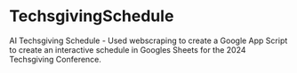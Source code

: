 # TechsgivingSchedule
AI Techsgiving Schedule - Used webscraping to create a Google App Script to create an interactive schedule in Googles Sheets for the 2024 Techsgiving Conference.
